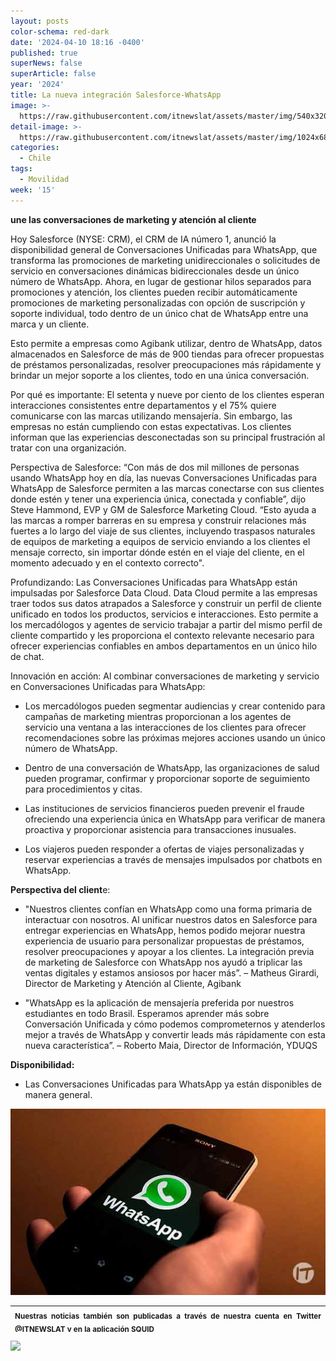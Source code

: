 ```yaml
---
layout: posts
color-schema: red-dark
date: '2024-04-10 18:16 -0400'
published: true
superNews: false
superArticle: false
year: '2024'
title: La nueva integración Salesforce-WhatsApp
image: >-
  https://raw.githubusercontent.com/itnewslat/assets/master/img/540x320/whatsapp-p.jpg
detail-image: >-
  https://raw.githubusercontent.com/itnewslat/assets/master/img/1024x680/whatsapp-g.jpg
categories:
  - Chile
tags:
  - Movilidad
week: '15'
---
```

**une las conversaciones de marketing y atención al cliente**

Hoy Salesforce (NYSE: CRM), el CRM de IA número 1, anunció la disponibilidad general de Conversaciones Unificadas para WhatsApp, que transforma las promociones de marketing unidireccionales o solicitudes de servicio en conversaciones dinámicas bidireccionales desde un único número de WhatsApp. Ahora, en lugar de gestionar hilos separados para promociones y atención, los clientes pueden recibir automáticamente promociones de marketing personalizadas con opción de suscripción y soporte individual, todo dentro de un único chat de WhatsApp entre una marca y un cliente.

Esto permite a empresas como Agibank utilizar, dentro de WhatsApp, datos almacenados en Salesforce de más de 900 tiendas para ofrecer propuestas de préstamos personalizadas, resolver preocupaciones más rápidamente y brindar un mejor soporte a los clientes, todo en una única conversación.

Por qué es importante: El setenta y nueve por ciento de los clientes esperan interacciones consistentes entre departamentos y el 75% quiere comunicarse con las marcas utilizando mensajería. Sin embargo, las empresas no están cumpliendo con estas expectativas. Los clientes informan que las experiencias desconectadas son su principal frustración al tratar con una organización.

Perspectiva de Salesforce: “Con más de dos mil millones de personas usando WhatsApp hoy en día, las nuevas Conversaciones Unificadas para WhatsApp de Salesforce permiten a las marcas conectarse con sus clientes donde estén y tener una experiencia única, conectada y confiable”, dijo Steve Hammond, EVP y GM de Salesforce Marketing Cloud. “Esto ayuda a las marcas a romper barreras en su empresa y construir relaciones más fuertes a lo largo del viaje de sus clientes, incluyendo traspasos naturales de equipos de marketing a equipos de servicio enviando a los clientes el mensaje correcto, sin importar dónde estén en el viaje del cliente, en el momento adecuado y en el contexto correcto".

Profundizando: Las Conversaciones Unificadas para WhatsApp están impulsadas por Salesforce Data Cloud. Data Cloud permite a las empresas traer todos sus datos atrapados a Salesforce y construir un perfil de cliente unificado en todos los productos, servicios e interacciones. Esto permite a los mercadólogos y agentes de servicio trabajar a partir del mismo perfil de cliente compartido y les proporciona el contexto relevante necesario para ofrecer experiencias confiables en ambos departamentos en un único hilo de chat.

Innovación en acción: Al combinar conversaciones de marketing y servicio en Conversaciones Unificadas para WhatsApp:

- Los mercadólogos pueden segmentar audiencias y crear contenido para campañas de marketing mientras proporcionan a los agentes de servicio una ventana a las interacciones de los clientes para ofrecer recomendaciones sobre las próximas mejores acciones usando un único número de WhatsApp.

- Dentro de una conversación de WhatsApp, las organizaciones de salud pueden programar, confirmar y proporcionar soporte de seguimiento para procedimientos y citas.

- Las instituciones de servicios financieros pueden prevenir el fraude ofreciendo una experiencia única en WhatsApp para verificar de manera proactiva y proporcionar asistencia para transacciones inusuales.

- Los viajeros pueden responder a ofertas de viajes personalizadas y reservar experiencias a través de mensajes impulsados por chatbots en WhatsApp.

**Perspectiva del client**e:

- "Nuestros clientes confían en WhatsApp como una forma primaria de interactuar con nosotros. Al unificar nuestros datos en Salesforce para entregar experiencias en WhatsApp, hemos podido mejorar nuestra experiencia de usuario para personalizar propuestas de préstamos, resolver preocupaciones y apoyar a los clientes. La integración previa de marketing de Salesforce con WhatsApp nos ayudó a triplicar las ventas digitales y estamos ansiosos por hacer más”. – Matheus Girardi, Director de Marketing y Atención al Cliente, Agibank

- "WhatsApp es la aplicación de mensajería preferida por nuestros estudiantes en todo Brasil. Esperamos aprender más sobre Conversación Unificada y cómo podemos comprometernos y atenderlos mejor a través de WhatsApp y convertir leads más rápidamente con esta nueva característica”. – Roberto Maia, Director de Información, YDUQS

**Disponibilidad:**

- Las Conversaciones Unificadas para WhatsApp ya están disponibles de manera general.

![](https://raw.githubusercontent.com/itnewslat/assets/master/img/540x320/whatsapp-p.jpg)

<table style="height: 42px;" width="569">
<tbody>
<tr>
<td style="text-align: justify;"><sub><strong>Nuestras noticias también son publicadas a través de nuestra cuenta en Twitter <a href="https://twitter.com/itnewslat?lang=es">@ITNEWSLAT</a> y en la aplicación <a href="https://squidapp.co/en/">SQUID</a></strong></sub></td>
</tr>
</tbody>
</table>

<img src="https://tracker.metricool.com/c3po.jpg?hash=56f88a41e39ab42c063cc51676587a04"/>

